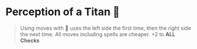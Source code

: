 # Perception of a Titan 🧿 
> Using moves with 🔀 uses the left side the first time, then the right side the next time. All moves including spells are cheaper.
+2 to __ALL Checks__
